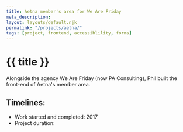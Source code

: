 ```yaml
---
title: Aetna member's area for We Are Friday
meta_description:
layout: layouts/default.njk
permalink: "/projects/aetna/"
tags: [project, frontend, accessiblility, forms]
---
```


# {{ title }}

Alongside the agency We Are Friday (now PA Consulting), Phil built the front-end of Aetna's member area.

## Timelines:

- Work started and completed: 2017
- Project duration:

